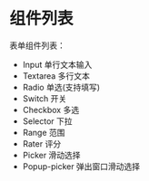 # 组件列表

表单组件列表：

+ Input 单行文本输入
+ Textarea 多行文本
+ Radio 单选(支持填写)
+ Switch 开关
+ Checkbox 多选
+ Selector 下拉
+ Range 范围
+ Rater 评分
+ Picker 滑动选择
+ Popup-picker 弹出窗口滑动选择